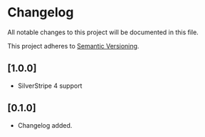 # Changelog

All notable changes to this project will be documented in this file.

This project adheres to [Semantic Versioning](http://semver.org/).

## [1.0.0]

* SilverStripe 4 support

## [0.1.0]

* Changelog added.
